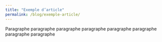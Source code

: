 ```yaml
---
title: "Exemple d’article"
permalink: /blog/exemple-article/
---
```


Paragraphe paragraphe paragraphe paragraphe paragraphe paragraphe paragraphe paragraphe